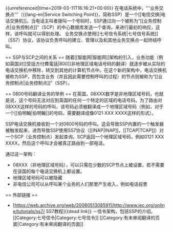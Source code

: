 {{unreferenced|time=2019-03-11T16:16:21+00:00}}
在电话系统中，'''业务交换点'''（{{lang-en|Service Switching Point}}，简称SSP）是一个[[电信交换|电话交换机]]。当电话主叫者拨叫一个号码时，SSP通过向一个被称为“[[业务控制点|业务控制点]]”（SCP）的中心数据库发送一个查询，来进行最初的响应，这样，该呼叫就可以得到处理。 业务交换点使用[[七号信令系统|七号信号系统]]（SS7）协议，该协议负责呼叫的建立、管理以及和其他业务交换点一起终结呼叫。 

== SSP与SCP之间的关系 ==
随着[[智能网|智能网]]架构的引入，业务功能（例如英国对[[受話方付費電話|800]]非地理区域电话号码的翻译）就逐步被从实际的电话交换机中移除，转交到其他的计算机节点中。在这个新的架构中，电话交换机被称为SSP，而包含业务（并且因此需要控制呼叫的过程）的节点则被称为“[[业务控制点|业务控制点]]”（SSP）。

== 0800号码翻译业务的举例 ==
在英国，08XXX数字是非地理区域号码，也就是说，这个号码无法对应到英国的任何一个特定的区域的电话号码。为了路由对08XXX这样的号码的呼叫，该号码必须被翻译成一个地理区域号码（例如，对于一个[[伯明翰|伯明翰]]的号码，需要翻译成像0121 XXX XXXX这样的形式）。

SSP电话交换机接收到一个对0800号码的呼叫。这会导致SSP内置的一个触发器被触发起来，进而导致SSP使用SS7协议（[[INAP|INAP]]，[[TCAP|TCAP]]）对一个SCP（业务控制点）发起查询。SCP返回一个地理区域号码，例如0121 XXX XXXX，然后这个呼叫才会被真正路由到一部电话。

通过这一架构：

* 08XXX（非地理区域号码），可以只需在少数的SCP节点上被设置，若不需要在该国的每个电话交换机上都设置。
* 地理区域号码可以被隐藏
* 非电信公司可以从呼叫某个业务的人们那里产生收入，例如电话投票

== 外部链接 ==

* [https://web.archive.org/web/20080513085911/http://www.iec.org/online/tutorials/ss7/ SS7教程]{{dead link}} －信令架构，包括SSP的介绍。
[[Category:七号信令|Category:七号信令]]
[[Category:有未审阅翻译的页面|Category:有未审阅翻译的页面]]